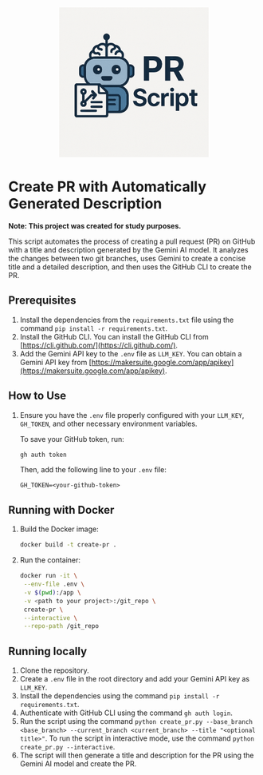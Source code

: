 <div align="center">
   <img src="./assets/readme-logo.png" alt="logo" width="300">
</div>

# Create PR with Automatically Generated Description

**Note: This project was created for study purposes.**

This script automates the process of creating a pull request (PR) on GitHub with a title and description generated by the Gemini AI model. It analyzes the changes between two git branches, uses Gemini to create a concise title and a detailed description, and then uses the GitHub CLI to create the PR.

## Prerequisites

1.  Install the dependencies from the `requirements.txt` file using the command `pip install -r requirements.txt`.
2.  Install the GitHub CLI. You can install the GitHub CLI from [https://cli.github.com/](https://cli.github.com/).
3.  Add the Gemini API key to the `.env` file as `LLM_KEY`. You can obtain a Gemini API key from [https://makersuite.google.com/app/apikey](https://makersuite.google.com/app/apikey).

## How to Use

1. Ensure you have the `.env` file properly configured with your `LLM_KEY`, `GH_TOKEN`, and other necessary environment variables.

   To save your GitHub token, run:
   ```bash
   gh auth token
   ```
   Then, add the following line to your `.env` file:
   ```
   GH_TOKEN=<your-github-token>
   ```

## Running with Docker

1. Build the Docker image:
   ```bash
   docker build -t create-pr .
   ```

2. Run the container:
   ```bash
   docker run -it \
    --env-file .env \
    -v $(pwd):/app \
    -v <path to your project>:/git_repo \
    create-pr \
    --interactive \
    --repo-path /git_repo
   ```

## Running locally


1.  Clone the repository.
2.  Create a `.env` file in the root directory and add your Gemini API key as `LLM_KEY`.
3.  Install the dependencies using the command `pip install -r requirements.txt`.
4.  Authenticate with GitHub CLI using the command `gh auth login`.
5.  Run the script using the command `python create_pr.py --base_branch <base_branch> --current_branch <current_branch> --title "<optional title>"`. To run the script in interactive mode, use the command `python create_pr.py --interactive`.
6.  The script will then generate a title and description for the PR using the Gemini AI model and create the PR.
